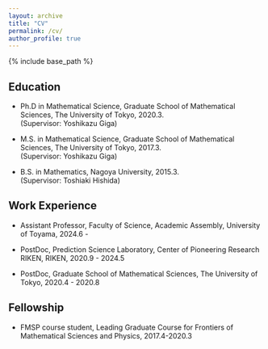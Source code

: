 ```yaml
---
layout: archive
title: "CV"
permalink: /cv/
author_profile: true
---
```


{% include base_path %}

## Education
<!-- ====== -->
<!-- * Ph.D in Version Control Theory, GitHub University, 2018 (expected) -->
<!-- * M.S. in Jekyll, GitHub University, 2014 -->
<!-- * B.S. in GitHub, GitHub University, 2012 -->
* Ph.D in Mathematical Science, Graduate School of Mathematical Sciences, The University of Tokyo, 2020.3.  
(Supervisor: Yoshikazu Giga)

* M.S. in Mathematical Science, Graduate School of Mathematical Sciences, The University of Tokyo, 2017.3.  
(Supervisor: Yoshikazu Giga)

* B.S. in Mathematics, Nagoya University, 2015.3.  
(Supervisor: Toshiaki Hishida)

## Work Experience
* Assistant Professor, Faculty of Science, Academic Assembly, University of Toyama, 2024.6 -

* PostDoc, Prediction Science Laboratory, Center of Pioneering Research RIKEN, RIKEN, 2020.9 - 2024.5

* PostDoc, Graduate School of Mathematical Sciences, The University of Tokyo, 2020.4 - 2020.8

## Fellowship
* FMSP course student, Leading Graduate Course for Frontiers of Mathematical Sciences and Physics, 2017.4-2020.3
<!-- ====== -->
<!-- * Spring 2024: Academic Pages Collaborator -->
<!--   * GitHub University -->
<!--   * Duties include: Updates and improvements to template -->
<!--   * Supervisor: The Users -->

<!-- * Fall 2015: Research Assistant -->
<!--   * GitHub University -->
<!--   * Duties included: Merging pull requests -->
<!--   * Supervisor: Professor Hub -->

<!-- * Summer 2015: Research Assistant -->
<!--   * GitHub University -->
<!--   * Duties included: Tagging issues -->
<!--   * Supervisor: Professor Git -->

<!--## Skills-->
<!-- ====== -->
<!-- * Skill 1 -->
<!-- * Skill 2 -->
<!--   * Sub-skill 2.1 -->
<!--   * Sub-skill 2.2 -->
<!--   * Sub-skill 2.3 -->
<!-- * Skill 3 -->

<!--## Publications-->
<!--[View publications on researchmap](https://researchmap.jp/kenfurukawa/published_papers)-->

<!--## Talks-->
<!--[View talks on researchmap](https://researchmap.jp/kenfurukawa/presentations)-->

<!--## Teaching-->
<!-- ====== -->
<!-- <ul> -->
<!-- {% for post in site.teaching reversed %} -->
<!--   {% include archive-single-cv.html %} -->
<!-- {% endfor %} -->
<!-- </ul> -->

<!--=## Service and Leadership-->
<!-- ====== -->
<!-- * Currently signed in to 43 different Slack teams -->
